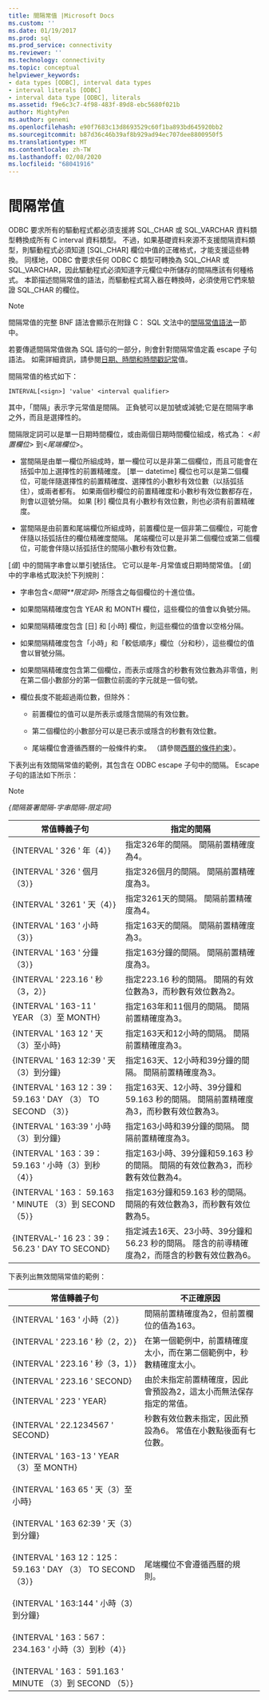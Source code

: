 ```yaml
---
title: 間隔常值 |Microsoft Docs
ms.custom: ''
ms.date: 01/19/2017
ms.prod: sql
ms.prod_service: connectivity
ms.reviewer: ''
ms.technology: connectivity
ms.topic: conceptual
helpviewer_keywords:
- data types [ODBC], interval data types
- interval literals [ODBC]
- interval data type [ODBC], literals
ms.assetid: f9e6c3c7-4f98-483f-89d8-ebc5680f021b
author: MightyPen
ms.author: genemi
ms.openlocfilehash: e90f7683c13d8693529c60f1ba893bd645920bb2
ms.sourcegitcommit: b87d36c46b39af8b929ad94ec707dee8800950f5
ms.translationtype: MT
ms.contentlocale: zh-TW
ms.lasthandoff: 02/08/2020
ms.locfileid: "68041916"
---
```

# <a name="interval-literals"></a>間隔常值
ODBC 要求所有的驅動程式都必須支援將 SQL_CHAR 或 SQL_VARCHAR 資料類型轉換成所有 C interval 資料類型。 不過，如果基礎資料來源不支援間隔資料類型，則驅動程式必須知道 [SQL_CHAR] 欄位中值的正確格式，才能支援這些轉換。 同樣地，ODBC 會要求任何 ODBC C 類型可轉換為 SQL_CHAR 或 SQL_VARCHAR，因此驅動程式必須知道字元欄位中所儲存的間隔應該有何種格式。 本節描述間隔常值的語法，而驅動程式寫入器在轉換時，必須使用它們來驗證 SQL_CHAR 的欄位。  
  
> [!NOTE]  
>  間隔常值的完整 BNF 語法會顯示在附錄 C： SQL 文法中的[間隔常值語法](../../../odbc/reference/appendixes/interval-literal-syntax.md)一節中。  
  
 若要傳遞間隔常值做為 SQL 語句的一部分，則會針對間隔常值定義 escape 子句語法。 如需詳細資訊，請參閱[日期、時間和時間戳記常](../../../odbc/reference/develop-app/date-time-and-timestamp-literals.md)值。  
  
 間隔常值的格式如下：  
  
```  
INTERVAL[<sign>] 'value' <interval qualifier>  
```  
  
 其中，「間隔」表示字元常值是間隔。 正負號可以是加號或減號;它是在間隔字串之外，而且是選擇性的。  
  
 間隔限定詞可以是單一日期時間欄位，或由兩個日期時間欄位組成，格式為： \<*前置欄位*> 到\<*尾端欄位*>。  
  
-   當間隔是由單一欄位所組成時，單一欄位可以是非第二個欄位，而且可能會在括弧中加上選擇性的前置精確度。 [單一 datetime] 欄位也可以是第二個欄位，可能伴隨選擇性的前置精確度、選擇性的小數秒有效位數（以括弧括住），或兩者都有。 如果兩個秒欄位的前置精確度和小數秒有效位數都存在，則會以逗號分隔。 如果 [秒] 欄位具有小數秒有效位數，則也必須有前置精確度。  
  
-   當間隔是由前置和尾端欄位所組成時，前置欄位是一個非第二個欄位，可能會伴隨以括弧括住的欄位精確度間隔。 尾端欄位可以是非第二個欄位或第二個欄位，可能會伴隨以括弧括住的間隔小數秒有效位數。  
  
 [*值*] 中的間隔字串會以單引號括住。 它可以是年-月常值或日期時間常值。 [*值*] 中的字串格式取決於下列規則：  
  
-   字串包含\<*間隔**限定詞*> 所隱含之每個欄位的十進位值。  
  
-   如果間隔精確度包含 YEAR 和 MONTH 欄位，這些欄位的值會以負號分隔。  
  
-   如果間隔精確度包含 [日] 和 [小時] 欄位，則這些欄位的值會以空格分隔。  
  
-   如果間隔精確度包含「小時」和「較低順序」欄位（分和秒），這些欄位的值會以冒號分隔。  
  
-   如果間隔精確度包含第二個欄位，而表示或隱含的秒數有效位數為非零值，則在第二個小數部分的第一個數位前面的字元就是一個句號。  
  
-   欄位長度不能超過兩位數，但除外：  
  
    -   前置欄位的值可以是所表示或隱含間隔的有效位數。  
  
    -   第二個欄位的小數部分可以是已表示或隱含的秒數有效位數。  
  
    -   尾端欄位會遵循西曆的一般條件約束。 （請參閱[西曆的條件約束](../../../odbc/reference/appendixes/constraints-of-the-gregorian-calendar.md)）。  
  
 下表列出有效間隔常值的範例，其包含在 ODBC escape 子句中的間隔。 Escape 子句的語法如下所示：  
  
> [!NOTE]  
>  *{間隔簽署間隔-字串間隔-限定詞}*  
  
|常值轉義子句|指定的間隔|  
|---------------------------|------------------------|  
|{INTERVAL ' 326 ' 年（4）}|指定326年的間隔。 間隔前置精確度為4。|  
|{INTERVAL ' 326 ' 個月（3）}|指定326個月的間隔。 間隔前置精確度為3。|  
|{INTERVAL ' 3261 ' 天（4）}|指定3261天的間隔。 間隔前置精確度為4。|  
|{INTERVAL ' 163 ' 小時（3）}|指定163天的間隔。 間隔前置精確度為3。|  
|{INTERVAL ' 163 ' 分鐘（3）}|指定163分鐘的間隔。 間隔前置精確度為3。|  
|{INTERVAL ' 223.16 ' 秒（3，2）}|指定223.16 秒的間隔。 間隔的有效位數為3，而秒數有效位數為2。|  
|{INTERVAL ' 163-11 ' YEAR （3）至 MONTH}|指定163年和11個月的間隔。 間隔前置精確度為3。|  
|{INTERVAL ' 163 12 ' 天（3）至小時}|指定163天和12小時的間隔。 間隔前置精確度為3。|  
|{INTERVAL ' 163 12:39 ' 天（3）到分鐘}|指定163天、12小時和39分鐘的間隔。 間隔前置精確度為3。|  
|{INTERVAL ' 163 12：39： 59.163 ' DAY （3） TO SECOND （3）}|指定163天、12小時、39分鐘和59.163 秒的間隔。 間隔前置精確度為3，而秒數有效位數為3。|  
|{INTERVAL ' 163:39 ' 小時（3）到分鐘}|指定163小時和39分鐘的間隔。 間隔前置精確度為3。|  
|{INTERVAL ' 163：39： 59.163 ' 小時（3）到秒（4）}|指定163小時、39分鐘和59.163 秒的間隔。 間隔的有效位數為3，而秒數有效位數為4。|  
|{INTERVAL ' 163： 59.163 ' MINUTE （3）到 SECOND （5）}|指定163分鐘和59.163 秒的間隔。 間隔的有效位數為3，而秒數有效位數為5。|  
|{INTERVAL-' 16 23：39： 56.23 ' DAY TO SECOND}|指定減去16天、23小時、39分鐘和56.23 秒的間隔。 隱含的前導精確度為2，而隱含的秒數有效位數為6。|  
  
 下表列出無效間隔常值的範例：  
  
|常值轉義子句|不正確原因|  
|---------------------------|------------------------|  
|{INTERVAL ' 163 ' 小時（2）}|間隔前置精確度為2，但前置欄位的值為163。|  
|{INTERVAL ' 223.16 ' 秒（2，2）}<br /><br /> {INTERVAL ' 223.16 ' 秒（3，1）}|在第一個範例中，前置精確度太小，而在第二個範例中，秒數精確度太小。|  
|{INTERVAL ' 223.16 ' SECOND}<br /><br /> {INTERVAL ' 223 ' YEAR}|由於未指定前置精確度，因此會預設為2，這太小而無法保存指定的常值。|  
|{INTERVAL ' 22.1234567 ' SECOND}|秒數有效位數未指定，因此預設為6。 常值在小數點後面有七位數。|  
|{INTERVAL ' 163-13 ' YEAR （3）至 MONTH}<br /><br /> {INTERVAL ' 163 65 ' 天（3）至小時}<br /><br /> {INTERVAL ' 163 62:39 ' 天（3）到分鐘}<br /><br /> {INTERVAL ' 163 12：125： 59.163 ' DAY （3） TO SECOND （3）}<br /><br /> {INTERVAL ' 163:144 ' 小時（3）到分鐘}<br /><br /> {INTERVAL ' 163：567： 234.163 ' 小時（3）到秒（4）}<br /><br /> {INTERVAL ' 163： 591.163 ' MINUTE （3）到 SECOND （5）}|尾端欄位不會遵循西曆的規則。|
